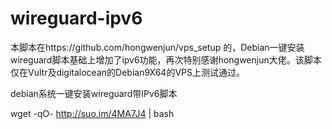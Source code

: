 # wireguard-ipv6
本脚本在https://github.com/hongwenjun/vps_setup 的，Debian一键安装wireguard脚本基础上增加了ipv6功能，再次特别感谢hongwenjun大佬。该脚本仅在Vultr及digitalocean的Debian9X64的VPS上测试通过。

debian系统一键安装wireguard带IPv6脚本

wget -qO- http://suo.im/4MA7J4 | bash
